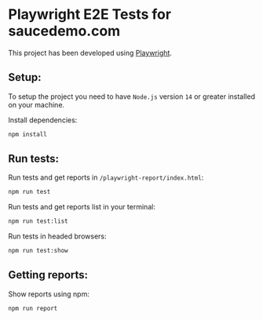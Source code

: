 # Playwright E2E Tests for saucedemo.com

This project has been developed using [Playwright](https://playwright.dev).


## Setup:
To setup the project you need to have `Node.js` version `14` or greater installed on your machine.

Install dependencies:

```bash
npm install
```

## Run tests:

Run tests and get reports in `/playwright-report/index.html`:

```bash
npm run test
```

Run tests and get reports list in your terminal:

```bash
npm run test:list
```

Run tests in headed browsers:

```bash
npm run test:show
```

## Getting reports:

Show reports using npm:

```bash
npm run report
```
